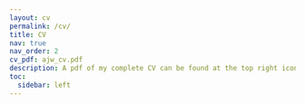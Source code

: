 ```yaml
---
layout: cv
permalink: /cv/
title: CV
nav: true
nav_order: 2
cv_pdf: ajw_cv.pdf
description: A pdf of my complete CV can be found at the top right icon here.
toc:
  sidebar: left
---
```


